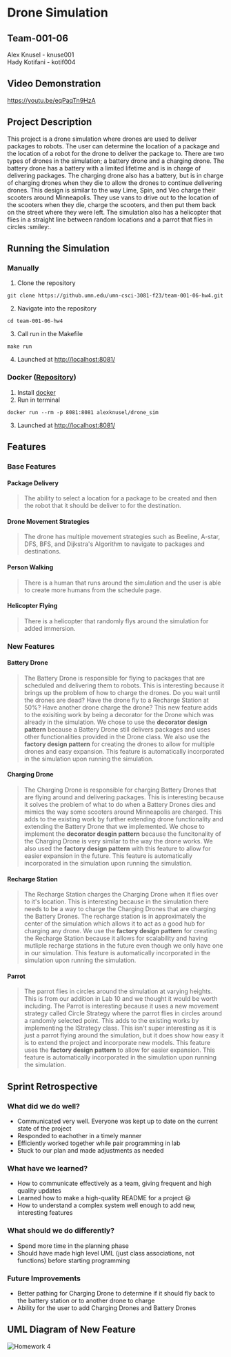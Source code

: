 # Drone Simulation
## Team-001-06
<p>Alex Knusel - knuse001<br>
Hady Kotifani - kotif004</p>

## Video Demonstration
https://youtu.be/eqPaqTn9HzA

## Project Description
<p>This project is a drone simulation where drones are used to deliver packages to robots. The user can determine the location of a package and the location of a robot for the drone to deliver the package to. There are two types of drones in the simulation; a battery drone and a charging drone. The battery drone has a battery with a limited lifetime and is in charge of delivering packages. The charging drone also has a battery, but is in charge of charging drones when they die to allow the drones to continue delivering drones. This design is similar to the way Lime, Spin, and Veo charge their scooters around Minneapolis. They use vans to drive out to the location of the scooters when they die, charge the scooters, and then put them back on the street where they were left. The simulation also has a helicopter that flies in a straight line between random locations and a parrot that flies in circles :smiley:.</p>

## Running the Simulation

### Manually
1. Clone the repository
```
git clone https://github.umn.edu/umn-csci-3081-f23/team-001-06-hw4.git
```
2. Navigate into the repository
```
cd team-001-06-hw4
```
3. Call run in the Makefile
```
make run
```
4. Launched at [http://localhost:8081/](http://localhost:8081/)

### Docker ([Repository](https://hub.docker.com/repository/docker/alexknusel/drone_sim/general))
1. Install [docker](https://docs.docker.com/engine/install/)
2. Run in terminal
```
docker run --rm -p 8081:8081 alexknusel/drone_sim
```
3. Launched at [http://localhost:8081/](http://localhost:8081)

## Features

### Base Features

#### Package Delivery
> The ability to select a location for a package to be created and then the robot that it should be deliver to for the destination.

#### Drone Movement Strategies
> The drone has multiple movement strategies such as Beeline, A-star, DFS, BFS, and Dijkstra's Algorithm to navigate to packages and destinations.

#### Person Walking
> There is a human that runs around the simulation and the user is able to create more humans from the schedule page.

#### Helicopter Flying
> There is a helicopter that randomly flys around the simulation for added immersion.

### New Features

#### Battery Drone
> The Battery Drone is responsible for flying to packages that are scheduled and delivering them to robots. This is interesting because it brings up the problem of how to charge the drones. Do you wait until the drones are dead? Have the drone fly to a Recharge Station at 50%? Have another drone charge the drone? This new feature adds to the exisiting work by being a decorator for the Drone which was already in the simulation. We chose to use the **decorator design pattern** because a Battery Drone still delivers packages and uses other functionalities provided in the Drone class. We also use the **factory design pattern** for creating the drones to allow for multiple drones and easy expansion. This feature is automatically incorporated in the simulation upon running the simulation.

#### Charging Drone
> The Charging Drone is responsible for charging Battery Drones that are flying around and delivering packages. This is interesting because it solves the problem of what to do when a Battery Drones dies and mimics the way some scooters around Minneapolis are charged. This adds to the existing work by further extending drone functionality and extending the Battery Drone that we implemented. We chose to implement the **decorator desgin pattern** because the funcitonality of the Charging Drone is very similar to the way the drone works. We also used the **factory design pattern** with this feature to allow for easier expansion in the future. This feature is automatically incorporated in the simulation upon running the simulation.

#### Recharge Station
> The Recharge Station charges the Charging Drone when it flies over to it's location. This is interesting because in the simulation there needs to be a way to charge the Charging Drones that are charging the Battery Drones. The recharge station is in approximately the center of the simulation which allows it to act as a good hub for charging any drone. We use the **factory design pattern** for creating the Recharge Station because it allows for scalability and having mutliple recharge stations in the future even though we only have one in our simulation. This feature is automatically incorporated in the simulation upon running the simulation.

#### Parrot
> The parrot flies in circles around the simulation at varying heights. This is from our addition in Lab 10 and we thought it would be worth including. The Parrot is interesting because it uses a new movement strategy called Circle Strategy where the parrot flies in circles around a randomly selected point. This adds to the existing works by implementing the IStrategy class. This isn't super interesting as it is just a parrot flying around the simulation, but it does show how easy it is to extend the project and incorporate new models. This feature uses the **factory design pattern** to allow for easier expansion. This feature is automatically incorporated in the simulation upon running the simulation.

## Sprint Retrospective

### What did we do well?
- Communicated very well. Everyone was kept up to date on the current state of the project
- Responded to eachother in a timely manner
- Efficiently worked together while pair programming in lab
- Stuck to our plan and made adjustments as needed

### What have we learned?
- How to communicate effectively as a team, giving frequent and high quality updates
- Learned how to make a high-quality README for a project :smiley:
- How to understand a complex system well enough to add new, interesting features

### What should we do differently?
- Spend more time in the planning phase
- Should have made high level UML (just class associations, not functions) before starting programming

### Future Improvements
- Better pathing for Charging Drone to determine if it should fly back to the battery station or to another drone to charge
- Ability for the user to add Charging Drones and Battery Drones

## UML Diagram of New Feature
![Homework 4](https://media.github.umn.edu/user/22922/files/c63ebc41-0c47-42f3-b825-6eee5a08d563)
